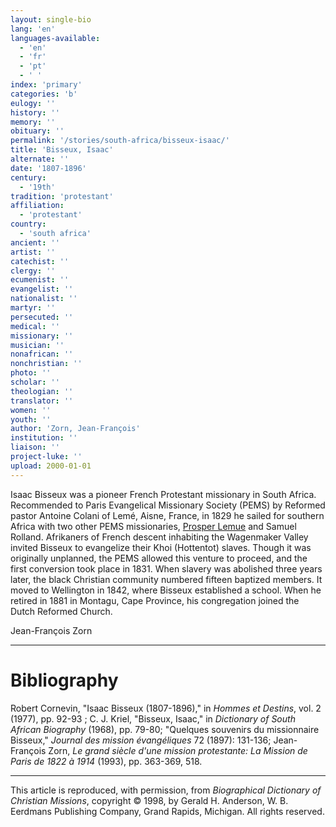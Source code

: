 ```yaml
---
layout: single-bio
lang: 'en'
languages-available:
  - 'en'
  - 'fr'
  - 'pt'
  - ' '
index: 'primary'
categories: 'b'
eulogy: ''
history: ''
memory: ''
obituary: ''
permalink: '/stories/south-africa/bisseux-isaac/'
title: 'Bisseux, Isaac'
alternate: ''
date: '1807-1896'
century:
  - '19th'
tradition: 'protestant'
affiliation:
  - 'protestant'
country:
  - 'south africa'
ancient: ''
artist: ''
catechist: ''
clergy: ''
ecumenist: ''
evangelist: ''
nationalist: ''
martyr: ''
persecuted: ''
medical: ''
missionary: ''
musician: ''
nonafrican: ''
nonchristian: ''
photo: ''
scholar: ''
theologian: ''
translator: ''
women: ''
youth: ''
author: 'Zorn, Jean-François'
institution: ''
liaison: ''
project-luke: ''
upload: 2000-01-01
---
```



Isaac Bisseux was a pioneer French Protestant missionary in
South Africa. Recommended to Paris Evangelical Missionary
Society (PEMS) by Reformed pastor Antoine Colani of Lemé,
Aisne, France, in 1829 he sailed for southern Africa with
two other PEMS missionaries, [Prosper
Lemue](lemue_prosper.html) and Samuel Rolland. Afrikaners of French descent
inhabiting the Wagenmaker Valley invited Bisseux to evangelize
their Khoi (Hottentot) slaves. Though it was originally unplanned,
the PEMS allowed this venture to proceed, and the first conversion
took place in 1831. When slavery was abolished three years
later, the black Christian community numbered fifteen baptized
members. It moved to Wellington in 1842, where Bisseux established
a school. When he retired in 1881 in Montagu, Cape Province,
his congregation joined the Dutch Reformed Church.

Jean-François Zorn

---

# Bibliography

Robert Cornevin, "Isaac Bisseux (1807-1896)," in *Hommes et Destins*, vol. 2 (1977), pp. 92-93 ; C. J. Kriel, "Bisseux, Isaac," in *Dictionary of South African Biography* (1968), pp. 79-80; "Quelques souvenirs du missionnaire Bisseux," *Journal des mission évangéliques* 72 (1897): 131-136; Jean-François Zorn, *Le grand siècle d'une mission protestante: La Mission de Paris de 1822 à 1914* (1993), pp. 363-369, 518.

---

This article is reproduced, with permission, from *Biographical Dictionary of Christian Missions*, copyright © 1998, by Gerald H. Anderson, W. B. Eerdmans Publishing Company, Grand Rapids, Michigan. All rights reserved.